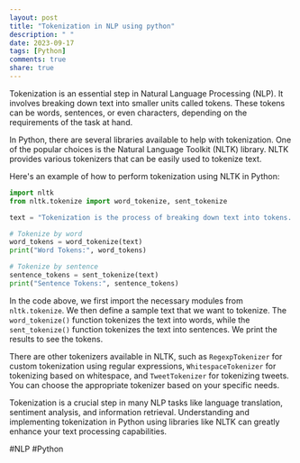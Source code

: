 ```yaml
---
layout: post
title: "Tokenization in NLP using python"
description: " "
date: 2023-09-17
tags: [Python]
comments: true
share: true
---
```


Tokenization is an essential step in Natural Language Processing (NLP). It involves breaking down text into smaller units called tokens. These tokens can be words, sentences, or even characters, depending on the requirements of the task at hand.

In Python, there are several libraries available to help with tokenization. One of the popular choices is the Natural Language Toolkit (NLTK) library. NLTK provides various tokenizers that can be easily used to tokenize text. 

Here's an example of how to perform tokenization using NLTK in Python:

```python
import nltk
from nltk.tokenize import word_tokenize, sent_tokenize

text = "Tokenization is the process of breaking down text into tokens. These tokens can be words, sentences, or even characters."

# Tokenize by word
word_tokens = word_tokenize(text)
print("Word Tokens:", word_tokens)

# Tokenize by sentence
sentence_tokens = sent_tokenize(text)
print("Sentence Tokens:", sentence_tokens)
```

In the code above, we first import the necessary modules from `nltk.tokenize`. We then define a sample text that we want to tokenize. The `word_tokenize()` function tokenizes the text into words, while the `sent_tokenize()` function tokenizes the text into sentences. We print the results to see the tokens.

There are other tokenizers available in NLTK, such as `RegexpTokenizer` for custom tokenization using regular expressions, `WhitespaceTokenizer` for tokenizing based on whitespace, and `TweetTokenizer` for tokenizing tweets. You can choose the appropriate tokenizer based on your specific needs.

Tokenization is a crucial step in many NLP tasks like language translation, sentiment analysis, and information retrieval. Understanding and implementing tokenization in Python using libraries like NLTK can greatly enhance your text processing capabilities.

#NLP #Python